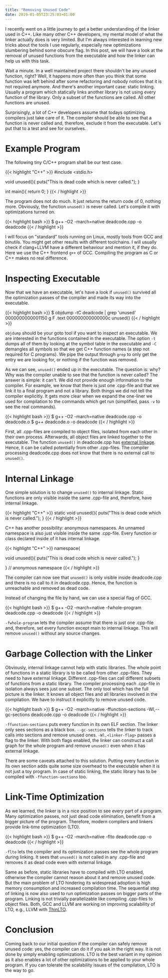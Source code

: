 ```yaml
---
title: "Removing Unused Code"
date: 2019-01-05T23:25:03+01:00
---
```


I recently went on a little journey to get a better understanding of the linker used in C++.
Like many other C++ developers, my mental model of what the linker actually does is very limited.
But I'm always interested in learning new tricks about the tools I use regularly, especially new optimizations slumbering behind some obscure flag.
In this post, we will have a look at the removal of unused functions from the executable and how the linker can help us with this task.

Wait a minute. In a well maintained project there shouldn't be any unused function, right?
Well, it happens more often than you think that some function was left behind after some refactoring and nobody notices that it is not required anymore.
And there's another important case: static linking.
Usually a program which statically links another library is not using every function of the library.
Only a subset of the functions are called.
All other functions are unused.

Surprisingly, a lot of C++ developers assume that todays optimizing compilers just take care of it.
The compiler should be able to see that a function is never called and, therefore, exclude it from the executable.
Let's put that to a test and see for ourselves.


# Example Program

The following tiny C/C++ program shall be our test case.

{{< highlight "C++" >}}
#include <stdio.h>

void unused(){
	puts("This is dead code which is never called.");
}

int main(){
	return 0;
}
{{< / highlight >}}

The program does not do much.
It just returns the return code of 0, nothing more.
Obviously, the function `unused()` is never called.
Let's compile it with optimizations turned on.

{{< highlight bash >}}
$ g++ -O2 -march=native deadcode.cpp -o deadcode
{{< / highlight >}}

I will focus on "standard" tools running on Linux, mostly tools from GCC and binutils.
You might get other results with different toolchains.
I will usually check if clang+LLVM have a different behaviour and mention it, if they do.
Here we use the C++ frontend `g++` of GCC.
Compiling the program as C or C++ makes no real difference.


# Inspecting Executable

Now that we have an executable, let's have a look if `unused()` survived all the optimization passes of the compiler and made its way into the executable.

{{< highlight bash >}}
$ objdump -tC deadcode | grep 'unused'
0000000000001150 g     F .text  000000000000000c              unused()
{{< / highlight >}}

`objdump` should be your goto tool if you want to inspect an executable.
We are interested in the functions contained in the executable.
The option `-t` dumps all of them by looking at the symbol table in the executable
and `-C` demangles all symbols so that we get C++ function names (a step not required for C programs).
We pipe the output through `grep` to only get the entry we are looking for, or nothing if the function was removed.

As we can see, `unused()` ended up in the executable.
The question is: why?
Why was the compiler unable to see that the function is never called?
The answer is simple: it can't.
We did not provide enough information to the compiler.
For example, we know that there is just one .cpp-file and that we link it to a final program and not a library.
Both things we did not tell the compiler explicitly.
It gets more clear when we expand the one-liner we used for compilation to the commands which get run (simplified, pass `-v` to see the real commands).

{{< highlight bash >}}
$ g++ -O2 -march=native deadcode.cpp -o deadcode.o
$ g++ deadcode.o -o deadcode
{{< / highlight >}}

First, all .cpp-files are compiled to object files, isolated from each other in their own process.
Afterwards, all object files are linked together to the executable.
The function `unused()` in deadcode.cpp has [external linkage][linkage].
Hence, it can be called potentially from other .cpp-files.
The compiler processing deadcode.cpp does not know that there is no external call to `unused()`.


# Internal Linkage

One simple solution is to change `unused()` to internal linkage.
Static functions are only visible inside the same .cpp-file and, therefore, have internal linkage.

{{< highlight "C++" >}}
static void unused(){
	puts("This is dead code which is never called.");
}
{{< / highlight >}}

C++ has another possibility: anonymous namespaces.
An unnamed namespace is also just visible inside the same .cpp-file.
Every function or class declared inside of it has internal linkage.

{{< highlight "C++" >}}
namespace{

void unused(){
	puts("This is dead code which is never called.");
}

} // anonymous namespace
{{< / highlight >}}

The compiler can now see that `unused()` is only visible inside deadcode.cpp and there is no call to it in deadcode.cpp.
Hence, the function is unreachable and removed as dead code.

Instead of changing the file by hand, we can use a special flag of GCC.

{{< highlight bash >}}
$ g++ -O2 -march=native -fwhole-program deadcode.cpp -o deadcode
{{< / highlight >}}

`-fwhole-program` lets the compiler assume that there is just one .cpp-file and, therefore, set every function except main to internal linkage.
This will remove `unused()` without any source changes.


# Garbage Collection with the Linker

Obviously, internal linkage cannot help with static libraries.
The whole point of functions in a static library is to be called from other .cpp-files.
They need to have external linkage.
Different .cpp-files can call different subsets of functions from a static library.
The compiler processing each .cpp-file in isolation always sees just one subset.
The only tool which has the full picture is the linker.
It knows all object files and all libraries involved in the compilation.
We have to instruct it explicitly to remove unused code.

{{< highlight bash >}}
$ g++ -O2 -march=native -ffunction-sections -Wl,--gc-sections deadcode.cpp -o deadcode
{{< / highlight >}}

`-ffunction-sections` puts every function in its own ELF section.
The linker only sees sections as a black box.
`--gc-sections` tells the linker to track calls into sections and remove unused ones.
`-Wl,<linker-flag>` passes a flag to the linker.
With both flags enabled, the linker can construct a call graph for the whole program and remove `unused()` even when it has external linkage.

There are some caveats attached to this solution.
Putting every function in its own section adds quite some size overhead to the executable when it is not just a toy program.
In case of static linking, the static library has to be compiled with `-ffunction-sections` too.


# Link-Time Optimization

As we learned, the linker is in a nice position to see every part of a program.
Many optimization passes, not just dead code elimination, benefit from a bigger picture of the program.
Therefore, modern compilers and linkers provide link-time optimization (LTO).

{{< highlight bash >}}
$ g++ -O2 -march=native -flto deadcode.cpp -o deadcode
{{< / highlight >}}

`-flto` lets the compiler and its optimization passes see the whole program during linking.
It sees that `unused()` is not called in any .cpp-file and removes it as dead code even with external linkage.

Same as before, static libraries have to compiled with LTO enabled, otherwise the compiler cannot reason about it and remove unused code.
But the main problem of LTO hindering its widespread adoption is high memory consumption and increased compilation time.
The sequential step of linking is now also used to run optimization passes on bigger parts of the program.
Linking is not trivially parallelizable like compiling .cpp-files to object files.
Both, GCC and LLVM are working on improving scalability of LTO, e.g., LLVM with [ThinLTO][thinlto].


# Conclusion

Coming back to our initial question if the compiler can safely remove unused code: yes, the compiler can do it if you ask in the right way.
It is not done by simply enabling optimizations.
LTO is the best variant in my opinion as it also enables a lot of other optimizations to be applied to your whole program.
If you can tolerate the scalability issues of the compilation, LTO is the way to go.


[linkage]: https://en.cppreference.com/w/cpp/language/storage_duration#Linkage
[thinlto]: http://blog.llvm.org/2016/06/thinlto-scalable-and-incremental-lto.html
